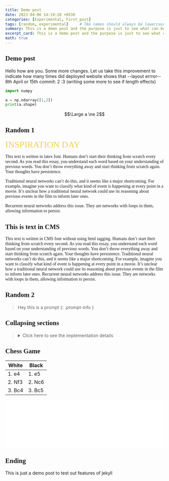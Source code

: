 ```yaml
--- 
title: Demo post 
date: 2023-04-06 14:19:20 +0530
categories: [Experimental, First_post]
tags: [random, experimental]     # TAG names should always be lowercase
summary: This is a demo post and the purpose is just to see what can be done (in terms of post) with this jekyll theme. Just ignore this post!
excerpt_card: This is a demo post and the purpose is just to see what can be done (in terms of post) with this jekyll theme.
math: true
---
```


## Demo post

Hello how are you. Some more changes. 
Let us take this improvement to indicate how many times did deployed website shows that --layout errror--
8th April or 15th commit: 2
:3 (writing some more to see if length effects)

```python
import numpy

a = np.ndarray([1,2])
print(a.shape)
```

$$\Large a \ne 2$$

## Random 1

<span style="color: #f2cf4a; font-family: Babas; font-size: 2em;">INSPIRATION DAY</span>

<div style= "font-family: CMS;">
    <p>This text is written in latex font. Humans don’t start their thinking from scratch every second. As you read this essay, you understand each word based on your understanding of previous words. You don’t throw everything away and start thinking from scratch again. Your thoughts have persistence.</p>
    <p>Traditional neural networks can’t do this, and it seems like a major shortcoming. For example, imagine you want to classify what kind of event is happening at every point in a movie. It’s unclear how a traditional neural network could use its reasoning about previous events in the film to inform later ones.</p>
    <p>Recurrent neural networks address this issue. They are networks with loops in them, allowing information to persist.</p>
</div>

<style>
    h2 {
        font-family: CMS;
    }
</style>

<div class="custom" markdown="1" style="font-family: CMS;">

## This is text in CMS

This text is written in CMS font without using html tagging. Humans don’t start their thinking from scratch every second. As you read this essay, you understand each word based on your understanding of previous words. You don’t throw everything away and start thinking from scratch again. Your thoughts have persistence.
Traditional neural networks can’t do this, and it seems like a major shortcoming. For example, imagine you want to classify what kind of event is happening at every point in a movie. It’s unclear how a traditional neural network could use its reasoning about previous events in the film to inform later ones.
Recurrent neural networks address this issue. They are networks with loops in them, allowing information to persist.

</div>

## Random 2

> Hey this is a prompt
{: .prompt-info }

## Collapsing sections

<blockquote>
    <details>
        <summary>Click here to see the implementation details</summary>

        {% comment %}
        You can use font-size or div for box feeling. What that causes issues for responsive website!
        Also don't use heading in hidden blocks, TOC fails to see them. Don't color it as messing in dark mode
        {% endcomment %}

        <ol style="color: black;">
            <b> To Do list </b>
            <ol>
                <li> Hello </li>
                <li> How are you </li>
            </ol>
            <b> Some code </b>
            {% highlight python %}
            import numpy as np
            import pandas as pd

            data = pd.read_csv("filename")
            {% endhighlight %} 
        </ol>

    </details>
</blockquote>

## Chess Game 

| White  | Black  |
|---     |---     |
| 1. e4  | 1. e5  |
| 2. Nf3 | 2. Nc6 |
| 3. Bc4 | 3. Bc5 | 

<iframe id="10408089" allowtransparency="true" frameborder="0" style="width:100%;border:none;" src="//www.chess.com/emboard?id=10408089"></iframe><script>window.addEventListener("message",e=>{e['data']&&"10408089"===e['data']['id']&&document.getElementById(`${e['data']['id']}`)&&(document.getElementById(`${e['data']['id']}`).style.height=`${e['data']['frameHeight']+30}px`)});</script>

## Ending

This is just a demo post to test out features of jekyll
